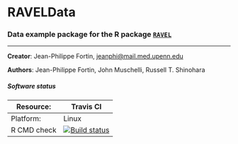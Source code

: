 # RAVELData
### Data example package for the R package [`RAVEL`](https://github.com/Jfortin1/RAVEL)
--------

**Creator**: Jean-Philippe Fortin, jeanphi@mail.med.upenn.edu

**Authors**: Jean-Philippe Fortin, John Muschelli, Russell T. Shinohara

##### Software status

| Resource:      | Travis CI     |
| -------------  |  ------------- |
| Platform:      | Linux       |
| R CMD check    | <a href="https://travis-ci.org/Jfortin1/RAVELData"><img src="https://travis-ci.org/Jfortin1/RAVELData.svg?branch=master" alt="Build status"></a> |
